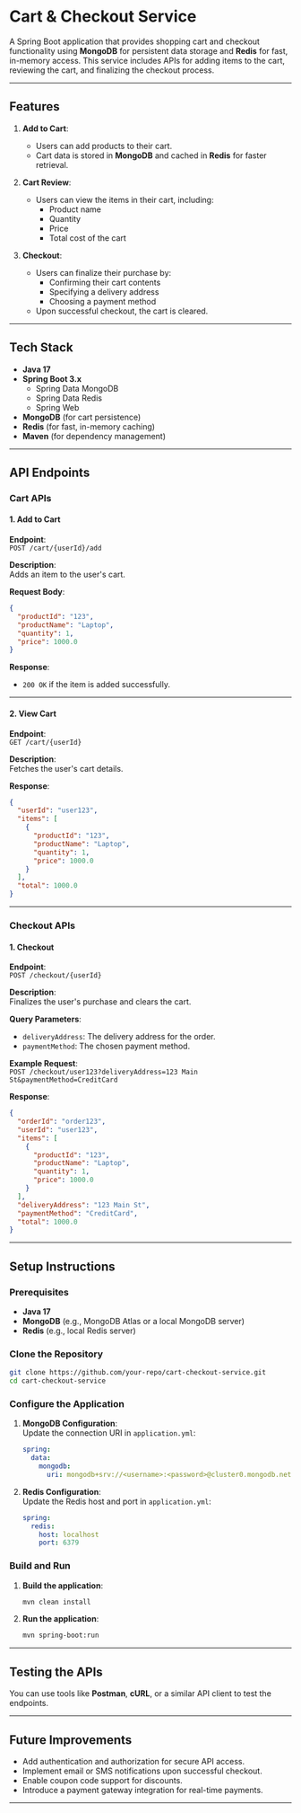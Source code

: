 
# **Cart & Checkout Service**

A Spring Boot application that provides shopping cart and checkout functionality using **MongoDB** for persistent data storage and **Redis** for fast, in-memory access. This service includes APIs for adding items to the cart, reviewing the cart, and finalizing the checkout process.

---

## **Features**

1. **Add to Cart**:
    - Users can add products to their cart.
    - Cart data is stored in **MongoDB** and cached in **Redis** for faster retrieval.

2. **Cart Review**:
    - Users can view the items in their cart, including:
        - Product name
        - Quantity
        - Price
        - Total cost of the cart

3. **Checkout**:
    - Users can finalize their purchase by:
        - Confirming their cart contents
        - Specifying a delivery address
        - Choosing a payment method
    - Upon successful checkout, the cart is cleared.

---

## **Tech Stack**

- **Java 17**
- **Spring Boot 3.x**
    - Spring Data MongoDB
    - Spring Data Redis
    - Spring Web
- **MongoDB** (for cart persistence)
- **Redis** (for fast, in-memory caching)
- **Maven** (for dependency management)

---

## **API Endpoints**

### **Cart APIs**

#### 1. Add to Cart
**Endpoint**:  
`POST /cart/{userId}/add`

**Description**:  
Adds an item to the user's cart.

**Request Body**:
```json
{
  "productId": "123",
  "productName": "Laptop",
  "quantity": 1,
  "price": 1000.0
}
```

**Response**:
- `200 OK` if the item is added successfully.

---

#### 2. View Cart
**Endpoint**:  
`GET /cart/{userId}`

**Description**:  
Fetches the user's cart details.

**Response**:
```json
{
  "userId": "user123",
  "items": [
    {
      "productId": "123",
      "productName": "Laptop",
      "quantity": 1,
      "price": 1000.0
    }
  ],
  "total": 1000.0
}
```

---

### **Checkout APIs**

#### 1. Checkout
**Endpoint**:  
`POST /checkout/{userId}`

**Description**:  
Finalizes the user's purchase and clears the cart.

**Query Parameters**:
- `deliveryAddress`: The delivery address for the order.
- `paymentMethod`: The chosen payment method.

**Example Request**:  
`POST /checkout/user123?deliveryAddress=123 Main St&paymentMethod=CreditCard`

**Response**:
```json
{
  "orderId": "order123",
  "userId": "user123",
  "items": [
    {
      "productId": "123",
      "productName": "Laptop",
      "quantity": 1,
      "price": 1000.0
    }
  ],
  "deliveryAddress": "123 Main St",
  "paymentMethod": "CreditCard",
  "total": 1000.0
}
```

---

## **Setup Instructions**

### Prerequisites
- **Java 17**
- **MongoDB** (e.g., MongoDB Atlas or a local MongoDB server)
- **Redis** (e.g., local Redis server)

### Clone the Repository
```bash
git clone https://github.com/your-repo/cart-checkout-service.git
cd cart-checkout-service
```

### Configure the Application

1. **MongoDB Configuration**:  
   Update the connection URI in `application.yml`:
   ```yaml
   spring:
     data:
       mongodb:
         uri: mongodb+srv://<username>:<password>@cluster0.mongodb.net/<database>?retryWrites=true&w=majority
   ```

2. **Redis Configuration**:  
   Update the Redis host and port in `application.yml`:
   ```yaml
   spring:
     redis:
       host: localhost
       port: 6379
   ```

### Build and Run

1. **Build the application**:
   ```bash
   mvn clean install
   ```

2. **Run the application**:
   ```bash
   mvn spring-boot:run
   ```

---

## **Testing the APIs**

You can use tools like **Postman**, **cURL**, or a similar API client to test the endpoints.

---

## **Future Improvements**

- Add authentication and authorization for secure API access.
- Implement email or SMS notifications upon successful checkout.
- Enable coupon code support for discounts.
- Introduce a payment gateway integration for real-time payments.

---
